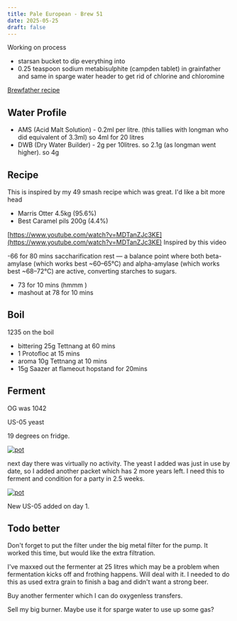 ```yaml
---
title: Pale European - Brew 51 
date: 2025-05-25
draft: false 
---
```


<!-- [![pot](/images/2024-06-07/1.jpg "foo")](/images/2024-06-07/1.jpg) -->

Working on process

- starsan bucket to dip everything into
- 0.25 teaspoon sodium metabisulphite (campden tablet) in grainfather and same in sparge water header to get rid of chlorine and chloromine

[Brewfather recipe](https://share.brewfather.app/pCdFkYp2pC1nQJ)

## Water Profile

- AMS (Acid Malt Solution) - 0.2ml per litre.  (this tallies with longman who did equivalent of 3.3ml) so 4ml for 20 litres
- DWB (Dry Water Builder) - 2g per 10litres. so 2.1g (as longman went higher). so 4g

## Recipe

This is inspired by my 49 smash recipe which was great. I'd like a bit more head

- Marris Otter 4.5kg (95.6%)
- Best Caramel pils 200g (4.4%)

[https://www.youtube.com/watch?v=MDTanZJc3KE](https://www.youtube.com/watch?v=MDTanZJc3KE) Inspired by this video

-66 for 80 mins 
saccharification rest — a balance point where both beta-amylase (which works best ~60–65°C) and alpha-amylase (which works best ~68–72°C) are active, converting starches to sugars.

- 73 for 10 mins (hmmm )
- mashout at 78 for 10 mins 

## Boil

1235 on the boil

- bittering 25g Tettnang at 60 mins
- 1 Protofloc at 15 mins
- aroma 10g Tettnang at 10 mins
- 15g Saazer at flameout hopstand for 20mins


## Ferment

OG was 1042

US-05 yeast

19 degrees on fridge.


[![pot](/images/2025-05-26/2.jpg "foo")](/images/2025-05-26/2.jpg)

next day there was virtually no activity. The yeast I added was just in use by date, so I added another packet which has 2 more years left. I need this to ferment and condition for a party in 2.5 weeks.

[![pot](/images/2025-05-26/1.jpg "foo")](/images/2025-05-26/1.jpg)

New US-05 added on day 1.

## Todo better 

Don't forget to put the filter under the big metal filter for the pump. It worked this time, but would like the extra filtration.

I've maxxed out the fermenter at 25 litres which may be a problem when fermentation kicks off and frothing happens. Will deal with it. I needed to do this as used extra grain to finish a bag and didn't want a strong beer.

Buy another fermenter which I can do oxygenless transfers.

Sell my big burner. Maybe use it for sparge water to use up some gas?